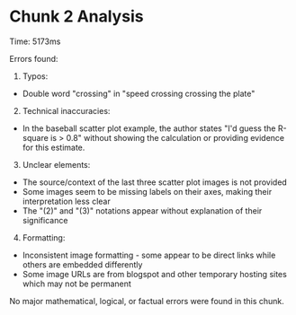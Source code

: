 # Chunk 2 Analysis

Time: 5173ms

Errors found:

1. Typos:
- Double word "crossing" in "speed crossing crossing the plate"

2. Technical inaccuracies:
- In the baseball scatter plot example, the author states "I'd guess the R-square is > 0.8" without showing the calculation or providing evidence for this estimate.

3. Unclear elements:
- The source/context of the last three scatter plot images is not provided
- Some images seem to be missing labels on their axes, making their interpretation less clear
- The "(2)" and "(3)" notations appear without explanation of their significance

4. Formatting:
- Inconsistent image formatting - some appear to be direct links while others are embedded differently
- Some image URLs are from blogspot and other temporary hosting sites which may not be permanent

No major mathematical, logical, or factual errors were found in this chunk.
